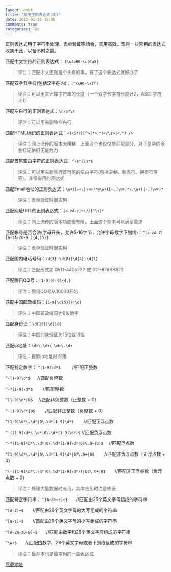 ```yaml
---
layout: post
title: "常用正则表达式(转)"
date: 2012-01-15 19:36
comments: true
categories: Tec
---
```

正则表达式用于字符串处理、表单验证等场合，实用高效。现将一些常用的表达式收集于此，以备不时之需。


匹配中文字符的正则表达式： `[\u4e00-\u9fa5]`
>评注：匹配中文还真是个头疼的事，有了这个表达式就好办了


匹配双字节字符(包括汉字在内)：`[^\x00-\xff]`
>评注：可以用来计算字符串的长度（一个双字节字符长度计2，ASCII字符计1）


匹配空白行的正则表达式：`\n\s*\r`
>评注：可以用来删除空白行


匹配HTML标记的正则表达式：`<(\S*?)[^>]*>.*?</\1>|<.*? />`
>评注：网上流传的版本太糟糕，上面这个也仅仅能匹配部分，对于复杂的嵌套标记依旧无能为力


匹配首尾空白字符的正则表达式：`^\s*|\s*$`
>评注：可以用来删除行首行尾的空白字符(包括空格、制表符、换页符等等)，非常有用的表达式


匹配Email地址的正则表达式：`\w+([-+.]\w+)*@\w+([-.]\w+)*\.\w+([-.]\w+)*`
>评注：表单验证时很实用


匹配网址URL的正则表达式：`[a-zA-z]+://[^\s]*`
>评注：网上流传的版本功能很有限，上面这个基本可以满足需求


匹配帐号是否合法(字母开头，允许5-16字节，允许字母数字下划线)：`^[a-zA-Z][a-zA-Z0-9_]{4,15}$`
>评注：表单验证时很实用


匹配国内电话号码：`\d{3}-\d{8}|\d{4}-\d{7}`
>评注：匹配形式如 0511-4405222 或 021-87888822


匹配腾讯QQ号：`[1-9][0-9]{4,}`
>评注：腾讯QQ号从10000开始


匹配中国邮政编码：`[1-9]\d{5}(?!\d)`
>评注：中国邮政编码为6位数字


匹配身份证：`\d{15}|\d{18}`
>评注：中国的身份证为15位或18位


匹配ip地址：`\d+\.\d+\.\d+\.\d+`
>评注：提取ip地址时有用


匹配特定数字：
`^[1-9]\d*$`　 　 //匹配正整数


`^-[1-9]\d*$` 　 //匹配负整数


`^-?[1-9]\d*$`　　 //匹配整数


`^[1-9]\d*|0$`　 //匹配非负整数（正整数 + 0）


`^-[1-9]\d*|0$`　　 //匹配非正整数（负整数 + 0）


`^[1-9]\d*\.\d*|0\.\d*[1-9]\d*$`　　 //匹配正浮点数


`^-([1-9]\d*\.\d*|0\.\d*[1-9]\d*)$` //匹配负浮点数


`^-?([1-9]\d*\.\d*|0\.\d*[1-9]\d*|0?\.0+|0)$`　 //匹配浮点数


`^[1-9]\d*\.\d*|0\.\d*[1-9]\d*|0?\.0+|0$`　　 //匹配非负浮点数（正浮点数 + 0）


`^(-([1-9]\d*\.\d*|0\.\d*[1-9]\d*))|0?\.0+|0$`　　//匹配非正浮点数（负浮点数 + 0）


>评注：处理大量数据时有用，具体应用时注意修正


匹配特定字符串：
`^[A-Za-z]+$`　　//匹配由26个英文字母组成的字符串


`^[A-Z]+$`　　//匹配由26个英文字母的大写组成的字符串


`^[a-z]+$`　　//匹配由26个英文字母的小写组成的字符串


`^[A-Za-z0-9]+$`　　//匹配由数字和26个英文字母组成的字符串


`^\w+$`　　//匹配由数字、26个英文字母或者下划线组成的字符串

>评注：最基本也是最常用的一些表达式


[原载地址](http://lifesinger.3322.org/myblog/?p=185)







